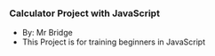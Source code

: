 ### Calculator Project with JavaScript
* By: Mr Bridge 
* This Project is for training beginners in JavaScript
